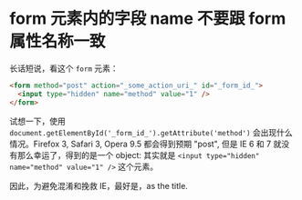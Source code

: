 # form 元素内的字段 name 不要跟 form 属性名称一致

长话短说，看这个 `form` 元素：

```html
<form method="post" action="_some_action_uri_" id="_form_id_">
  <input type="hidden" name="method" value="1" />
</form>
```

试想一下，使用 `document.getElementById('_form_id_').getAttribute('method')` 会出现什么情况。Firefox 3, Safari 3, Opera 9.5 都会得到预期 "post", 但是 IE 6 和 7 就没有那么幸运了，得到的是一个 object: 其实就是 `<input type="hidden" name="method" value="1" />` 这个元素。

因此，为避免混淆和挽救 IE，最好是，as the title.
